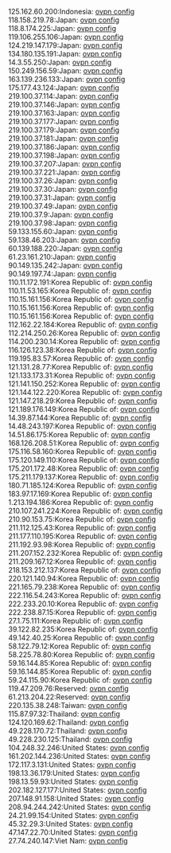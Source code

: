 125.162.60.200:Indonesia: [ovpn config](vpn/125_162_60_200.ovpn)  
118.158.219.78:Japan: [ovpn config](vpn/118_158_219_78.ovpn)  
118.8.174.225:Japan: [ovpn config](vpn/118_8_174_225.ovpn)  
119.106.255.106:Japan: [ovpn config](vpn/119_106_255_106.ovpn)  
124.219.147.179:Japan: [ovpn config](vpn/124_219_147_179.ovpn)  
134.180.135.191:Japan: [ovpn config](vpn/134_180_135_191.ovpn)  
14.3.55.250:Japan: [ovpn config](vpn/14_3_55_250.ovpn)  
150.249.156.59:Japan: [ovpn config](vpn/150_249_156_59.ovpn)  
163.139.236.133:Japan: [ovpn config](vpn/163_139_236_133.ovpn)  
175.177.43.124:Japan: [ovpn config](vpn/175_177_43_124.ovpn)  
219.100.37.114:Japan: [ovpn config](vpn/219_100_37_114.ovpn)  
219.100.37.146:Japan: [ovpn config](vpn/219_100_37_146.ovpn)  
219.100.37.163:Japan: [ovpn config](vpn/219_100_37_163.ovpn)  
219.100.37.177:Japan: [ovpn config](vpn/219_100_37_177.ovpn)  
219.100.37.179:Japan: [ovpn config](vpn/219_100_37_179.ovpn)  
219.100.37.181:Japan: [ovpn config](vpn/219_100_37_181.ovpn)  
219.100.37.186:Japan: [ovpn config](vpn/219_100_37_186.ovpn)  
219.100.37.198:Japan: [ovpn config](vpn/219_100_37_198.ovpn)  
219.100.37.207:Japan: [ovpn config](vpn/219_100_37_207.ovpn)  
219.100.37.221:Japan: [ovpn config](vpn/219_100_37_221.ovpn)  
219.100.37.26:Japan: [ovpn config](vpn/219_100_37_26.ovpn)  
219.100.37.30:Japan: [ovpn config](vpn/219_100_37_30.ovpn)  
219.100.37.31:Japan: [ovpn config](vpn/219_100_37_31.ovpn)  
219.100.37.49:Japan: [ovpn config](vpn/219_100_37_49.ovpn)  
219.100.37.9:Japan: [ovpn config](vpn/219_100_37_9.ovpn)  
219.100.37.98:Japan: [ovpn config](vpn/219_100_37_98.ovpn)  
59.133.155.60:Japan: [ovpn config](vpn/59_133_155_60.ovpn)  
59.138.46.203:Japan: [ovpn config](vpn/59_138_46_203.ovpn)  
60.139.188.220:Japan: [ovpn config](vpn/60_139_188_220.ovpn)  
61.23.161.210:Japan: [ovpn config](vpn/61_23_161_210.ovpn)  
90.149.135.242:Japan: [ovpn config](vpn/90_149_135_242.ovpn)  
90.149.197.74:Japan: [ovpn config](vpn/90_149_197_74.ovpn)  
110.11.172.191:Korea Republic of: [ovpn config](vpn/110_11_172_191.ovpn)  
110.11.53.165:Korea Republic of: [ovpn config](vpn/110_11_53_165.ovpn)  
110.15.161.156:Korea Republic of: [ovpn config](vpn/110_15_161_156.ovpn)  
110.15.161.156:Korea Republic of: [ovpn config](vpn/110_15_161_156.ovpn)  
110.15.161.156:Korea Republic of: [ovpn config](vpn/110_15_161_156.ovpn)  
112.162.22.184:Korea Republic of: [ovpn config](vpn/112_162_22_184.ovpn)  
112.214.250.26:Korea Republic of: [ovpn config](vpn/112_214_250_26.ovpn)  
114.200.230.14:Korea Republic of: [ovpn config](vpn/114_200_230_14.ovpn)  
116.126.123.38:Korea Republic of: [ovpn config](vpn/116_126_123_38.ovpn)  
119.195.83.57:Korea Republic of: [ovpn config](vpn/119_195_83_57.ovpn)  
121.131.28.77:Korea Republic of: [ovpn config](vpn/121_131_28_77.ovpn)  
121.133.173.31:Korea Republic of: [ovpn config](vpn/121_133_173_31.ovpn)  
121.141.150.252:Korea Republic of: [ovpn config](vpn/121_141_150_252.ovpn)  
121.144.122.220:Korea Republic of: [ovpn config](vpn/121_144_122_220.ovpn)  
121.147.218.29:Korea Republic of: [ovpn config](vpn/121_147_218_29.ovpn)  
121.189.176.149:Korea Republic of: [ovpn config](vpn/121_189_176_149.ovpn)  
14.39.87.144:Korea Republic of: [ovpn config](vpn/14_39_87_144.ovpn)  
14.48.243.197:Korea Republic of: [ovpn config](vpn/14_48_243_197.ovpn)  
14.51.86.175:Korea Republic of: [ovpn config](vpn/14_51_86_175.ovpn)  
168.126.208.51:Korea Republic of: [ovpn config](vpn/168_126_208_51.ovpn)  
175.116.58.160:Korea Republic of: [ovpn config](vpn/175_116_58_160.ovpn)  
175.120.149.110:Korea Republic of: [ovpn config](vpn/175_120_149_110.ovpn)  
175.201.172.48:Korea Republic of: [ovpn config](vpn/175_201_172_48.ovpn)  
175.211.179.137:Korea Republic of: [ovpn config](vpn/175_211_179_137.ovpn)  
180.71.185.124:Korea Republic of: [ovpn config](vpn/180_71_185_124.ovpn)  
183.97.17.169:Korea Republic of: [ovpn config](vpn/183_97_17_169.ovpn)  
1.213.194.186:Korea Republic of: [ovpn config](vpn/1_213_194_186.ovpn)  
210.107.241.224:Korea Republic of: [ovpn config](vpn/210_107_241_224.ovpn)  
210.90.153.75:Korea Republic of: [ovpn config](vpn/210_90_153_75.ovpn)  
211.112.125.43:Korea Republic of: [ovpn config](vpn/211_112_125_43.ovpn)  
211.177.110.195:Korea Republic of: [ovpn config](vpn/211_177_110_195.ovpn)  
211.192.93.98:Korea Republic of: [ovpn config](vpn/211_192_93_98.ovpn)  
211.207.152.232:Korea Republic of: [ovpn config](vpn/211_207_152_232.ovpn)  
211.209.167.12:Korea Republic of: [ovpn config](vpn/211_209_167_12.ovpn)  
218.153.212.137:Korea Republic of: [ovpn config](vpn/218_153_212_137.ovpn)  
220.121.140.94:Korea Republic of: [ovpn config](vpn/220_121_140_94.ovpn)  
221.165.79.238:Korea Republic of: [ovpn config](vpn/221_165_79_238.ovpn)  
222.116.54.243:Korea Republic of: [ovpn config](vpn/222_116_54_243.ovpn)  
222.233.20.10:Korea Republic of: [ovpn config](vpn/222_233_20_10.ovpn)  
222.238.87.15:Korea Republic of: [ovpn config](vpn/222_238_87_15.ovpn)  
27.1.75.111:Korea Republic of: [ovpn config](vpn/27_1_75_111.ovpn)  
39.122.82.235:Korea Republic of: [ovpn config](vpn/39_122_82_235.ovpn)  
49.142.40.25:Korea Republic of: [ovpn config](vpn/49_142_40_25.ovpn)  
58.122.79.12:Korea Republic of: [ovpn config](vpn/58_122_79_12.ovpn)  
58.225.78.80:Korea Republic of: [ovpn config](vpn/58_225_78_80.ovpn)  
59.16.144.85:Korea Republic of: [ovpn config](vpn/59_16_144_85.ovpn)  
59.16.144.85:Korea Republic of: [ovpn config](vpn/59_16_144_85.ovpn)  
59.24.115.90:Korea Republic of: [ovpn config](vpn/59_24_115_90.ovpn)  
119.47.209.76:Reserved: [ovpn config](vpn/119_47_209_76.ovpn)  
61.213.204.22:Reserved: [ovpn config](vpn/61_213_204_22.ovpn)  
220.135.38.248:Taiwan: [ovpn config](vpn/220_135_38_248.ovpn)  
115.87.97.32:Thailand: [ovpn config](vpn/115_87_97_32.ovpn)  
124.120.169.62:Thailand: [ovpn config](vpn/124_120_169_62.ovpn)  
49.228.170.72:Thailand: [ovpn config](vpn/49_228_170_72.ovpn)  
49.228.230.125:Thailand: [ovpn config](vpn/49_228_230_125.ovpn)  
104.248.32.246:United States: [ovpn config](vpn/104_248_32_246.ovpn)  
161.202.144.236:United States: [ovpn config](vpn/161_202_144_236.ovpn)  
172.117.3.131:United States: [ovpn config](vpn/172_117_3_131.ovpn)  
198.13.36.179:United States: [ovpn config](vpn/198_13_36_179.ovpn)  
198.13.59.93:United States: [ovpn config](vpn/198_13_59_93.ovpn)  
202.182.127.177:United States: [ovpn config](vpn/202_182_127_177.ovpn)  
207.148.91.158:United States: [ovpn config](vpn/207_148_91_158.ovpn)  
208.94.244.242:United States: [ovpn config](vpn/208_94_244_242.ovpn)  
24.21.99.154:United States: [ovpn config](vpn/24_21_99_154.ovpn)  
45.32.29.3:United States: [ovpn config](vpn/45_32_29_3.ovpn)  
47.147.22.70:United States: [ovpn config](vpn/47_147_22_70.ovpn)  
27.74.240.147:Viet Nam: [ovpn config](vpn/27_74_240_147.ovpn)  

